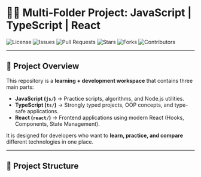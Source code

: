 # 🧑‍💻 Multi-Folder Project: JavaScript | TypeScript | React

![License](https://img.shields.io/github/license/your-username/your-repo?style=for-the-badge)
![Issues](https://img.shields.io/github/issues/your-username/your-repo?color=blue&style=for-the-badge)
![Pull Requests](https://img.shields.io/github/issues-pr/your-username/your-repo?color=green&style=for-the-badge)
![Stars](https://img.shields.io/github/stars/your-username/your-repo?style=for-the-badge)
![Forks](https://img.shields.io/github/forks/your-username/your-repo?style=for-the-badge)
![Contributors](https://img.shields.io/github/contributors/your-username/your-repo?style=for-the-badge)

---

## 📂 Project Overview

This repository is a **learning + development workspace** that contains three main parts:

- **JavaScript (`js/`)** → Practice scripts, algorithms, and Node.js utilities.  
- **TypeScript (`ts/`)** → Strongly typed projects, OOP concepts, and type-safe applications.  
- **React (`react/`)** → Frontend applications using modern React (Hooks, Components, State Management).  

It is designed for developers who want to **learn, practice, and compare** different technologies in one place.

---

## 📁 Project Structure

